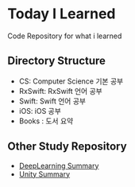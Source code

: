 # Today I Learned
Code Repository for what i learned

## Directory Structure
- CS: Computer Science 기본 공부
- RxSwift: RxSwift 언어 공부
- Swift: Swift 언어 공부
- iOS: iOS 공부 
- Books : 도서 요약 

## Other Study Repository
- [DeepLearning Summary](https://github.com/DevCoop-code/DeepLearning_Summary)
- [Unity Summary](https://github.com/DevCoop-code/UnityTech_Summary)